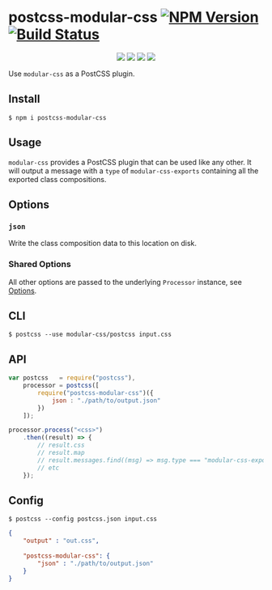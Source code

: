 postcss-modular-css [![NPM Version](https://img.shields.io/npm/v/postcss-modular-css.svg)](https://www.npmjs.com/package/postcss-modular-css) [![Build Status](https://img.shields.io/travis/tivac/modular-css/master.svg)](https://travis-ci.org/tivac/modular-css)
===========
<p align="center">
    <a href="https://www.npmjs.com/package/postcss-modular-css" alt="NPM License"><img src="https://img.shields.io/npm/l/postcss-modular-css.svg" /></a>
    <a href="https://www.npmjs.com/package/postcss-modular-css" alt="NPM Downloads"><img src="https://img.shields.io/npm/dm/postcss-modular-css.svg" /></a>
    <a href="https://david-dm.org/tivac/postcss-modular-css" alt="Dependency Status"><img src="https://img.shields.io/david/tivac/postcss-modular-css.svg" /></a>
    <a href="https://david-dm.org/tivac/postcss-modular-css#info=devDependencies" alt="devDependency Status"><img src="https://img.shields.io/david/dev/tivac/postcss-modular-css.svg" /></a>
</p>

Use `modular-css` as a PostCSS plugin.

## Install

`$ npm i postcss-modular-css`

## Usage

`modular-css` provides a PostCSS plugin that can be used like any other. It will output a message with a `type` of `modular-css-exports` containing all the exported class compositions.

## Options

### `json`

Write the class composition data to this location on disk.

### Shared Options

All other options are passed to the underlying `Processor` instance, see [Options](api.md#processor-options).

## CLI

```
$ postcss --use modular-css/postcss input.css
```

## API

```js
var postcss   = require("postcss"),
    processor = postcss([
        require("postcss-modular-css")({
            json : "./path/to/output.json"
        })
    ]);

processor.process("<css>")
    .then((result) => {
        // result.css
        // result.map
        // result.messages.find((msg) => msg.type === "modular-css-exports")
        // etc
    });
```

## Config

```
$ postcss --config postcss.json input.css
```

```json
{
    "output" : "out.css",
    
    "postcss-modular-css": {
        "json" : "./path/to/output.json"
    }
}
```
